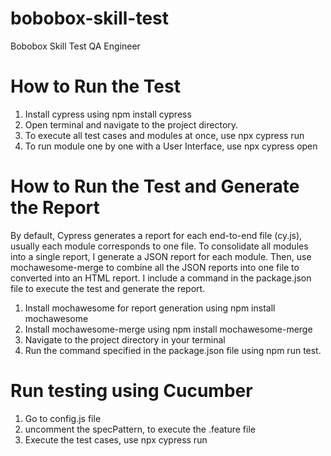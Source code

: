 # bobobox-skill-test
Bobobox Skill Test QA Engineer

# How to Run the Test
1. Install cypress using npm install cypress
2. Open terminal and navigate to the project directory.
3. To execute all test cases and modules at once, use npx cypress run
4. To run module one by one with a User Interface, use npx cypress open

# How to Run the Test and Generate the Report
By default, Cypress generates a report for each end-to-end file (cy.js), usually each module corresponds to one file. To consolidate all modules into a single report, I generate a JSON report for each module. Then, use mochawesome-merge to combine all the JSON reports into one file to converted into an HTML report. I include a command in the package.json file to execute the test and generate the report.
1. Install mochawesome for report generation using npm install mochawesome
2. Install mochawesome-merge using npm install mochawesome-merge
3. Navigate to the project directory in your terminal
4. Run the command specified in the package.json file using npm run test.

# Run testing using Cucumber
1. Go to config.js file
2. uncomment the specPattern, to execute the .feature file
3. Execute the test cases, use npx cypress run


